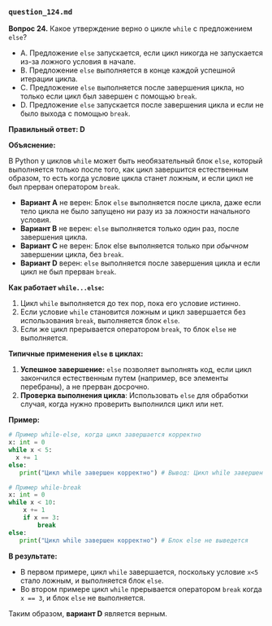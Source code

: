 ### `question_124.md`

**Вопрос 24.** Какое утверждение верно о цикле `while` с предложением `else`?

- A. Предложение `else` запускается, если цикл никогда не запускается из-за ложного условия в начале.
- B. Предложение `else` выполняется в конце каждой успешной итерации цикла.
- C. Предложение `else` выполняется после завершения цикла, но только если цикл был завершен с помощью `break`.
- D. Предложение `else` запускается после завершения цикла и если не было выхода с помощью `break`.

**Правильный ответ: D**

**Объяснение:**

В Python у циклов `while` может быть необязательный блок `else`, который выполняется только после того, как цикл завершится естественным образом, то есть когда условие цикла станет ложным, и если цикл не был прерван оператором `break`.

*   **Вариант A** не верен: Блок `else` выполняется после цикла, даже если тело цикла не было запущено ни разу из за ложности начального условия.
*  **Вариант B** не верен: `else` выполняется только один раз, после завершения цикла.
*   **Вариант C** не верен: Блок else выполняется только при *обычном* завершении цикла, без `break`.
*   **Вариант D** верен: `else` выполняется после завершения цикла и если цикл не был прерван `break`.

**Как работает `while...else`:**

1.  Цикл `while` выполняется до тех пор, пока его условие истинно.
2.  Если условие `while` становится ложным и цикл завершается без использования `break`, выполняется блок `else`.
3.  Если же цикл прерывается оператором `break`, то блок `else` не выполняется.

**Типичные применения `else` в циклах:**

1.  **Успешное завершение:** `else` позволяет выполнять код, если цикл закончился естественным путем (например, все элементы перебраны), а не прерван досрочно.
2.  **Проверка выполнения цикла**: Использовать  `else` для обработки случая, когда нужно проверить выполнился цикл или нет.

**Пример:**
```python
# Пример while-else, когда цикл завершается корректно
x: int = 0
while x < 5:
  x += 1
else:
   print("Цикл while завершен корректно") # Вывод: Цикл while завершен корректно

# Пример while-break
x: int = 0
while x < 10:
    x += 1
    if x == 3:
        break
else:
   print("Цикл while завершен корректно") # Блок else не выведется
```
**В результате:**
* В первом примере,  цикл `while` завершается, поскольку условие `x<5`  стало ложным, и выполняется блок `else`.
* Во втором примере цикл `while` прерывается оператором `break` когда `x == 3`,  и блок `else` не выполняется.

Таким образом, **вариант D** является верным.
